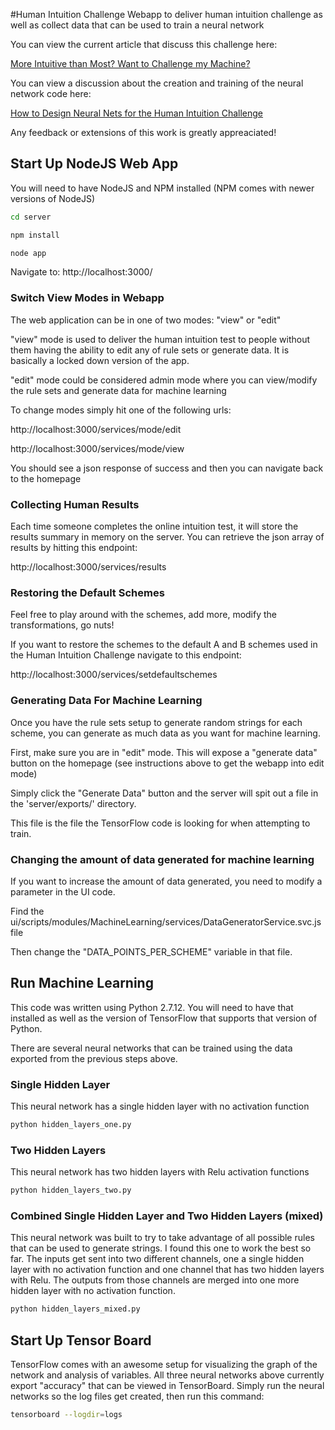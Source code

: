 #Human Intuition Challenge
Webapp to deliver human intuition challenge as well as collect data that can be used to train a neural network

You can view the current article that discuss this challenge here:

[More Intuitive than Most? Want to Challenge my Machine?](https://medium.com/p/82c3faed97da)

You can view a discussion about the creation and training of the neural network code here:

[How to Design Neural Nets for the Human Intuition Challenge](https://medium.com/p/c380ce5c595c)

Any feedback or extensions of this work is greatly appreaciated!


## Start Up NodeJS Web App

You will need to have NodeJS and NPM installed (NPM comes with newer versions of NodeJS)

```bash
cd server
```

```bash
npm install
```

```bash
node app
```

Navigate to: http://localhost:3000/


### Switch View Modes in Webapp

The web application can be in one of two modes: "view" or "edit"

"view" mode is used to deliver the human intuition test to people without them having the ability to edit any of rule sets or generate data. It is basically a locked down version of the app.

"edit" mode could be considered admin mode where you can view/modify the rule sets and generate data for machine learning

To change modes simply hit one of the following urls:

http://localhost:3000/services/mode/edit

http://localhost:3000/services/mode/view

You should see a json response of success and then you can navigate back to the homepage


### Collecting Human Results

Each time someone completes the online intuition test, it will store the results summary in memory on the server. You can retrieve the json array of results by hitting this endpoint:

http://localhost:3000/services/results



### Restoring the Default Schemes

Feel free to play around with the schemes, add more, modify the transformations, go nuts!

If you want to restore the schemes to the default A and B schemes used in the Human Intuition Challenge navigate to this endpoint:

http://localhost:3000/services/setdefaultschemes


### Generating Data For Machine Learning

Once you have the rule sets setup to generate random strings for each scheme, you can generate as much data as you want for machine learning.

First, make sure you are in "edit" mode. This will expose a "generate data" button on the homepage (see instructions above to get the webapp into edit mode)

Simply click the "Generate Data" button and the server will spit out a file in the 'server/exports/' directory.

This file is the file the TensorFlow code is looking for when attempting to train.


### Changing the amount of data generated for machine learning

If you want to increase the amount of data generated, you need to modify a parameter in the UI code.

Find the ui/scripts/modules/MachineLearning/services/DataGeneratorService.svc.js file

Then change the "DATA_POINTS_PER_SCHEME" variable in that file.


## Run Machine Learning

This code was written using Python 2.7.12. You will need to have that installed as well as the version of TensorFlow that supports that version of Python.

There are several neural networks that can be trained using the data exported from the previous steps above.

### Single Hidden Layer

This neural network has a single hidden layer with no activation function

```bash
python hidden_layers_one.py
```

### Two Hidden Layers

This neural network has two hidden layers with Relu activation functions

```bash
python hidden_layers_two.py
```

### Combined Single Hidden Layer and Two Hidden Layers (mixed)

This neural network was built to try to take advantage of all possible rules that can be used to generate strings. I found this one to work the best so far. The inputs get sent into two different channels, one a single hidden layer with no activation function and one channel that has two hidden layers with Relu. The outputs from those channels are merged into one more hidden layer with no activation function.

```bash
python hidden_layers_mixed.py
```


## Start Up Tensor Board

TensorFlow comes with an awesome setup for visualizing the graph of the network and analysis of variables. All three neural networks above currently export "accuracy" that can be viewed in TensorBoard. Simply run the neural networks so the log files get created, then run this command:

```bash
tensorboard --logdir=logs
```




